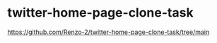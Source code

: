 # twitter-home-page-clone-task
https://github.com/Renzo-2/twitter-home-page-clone-task/tree/main
  
